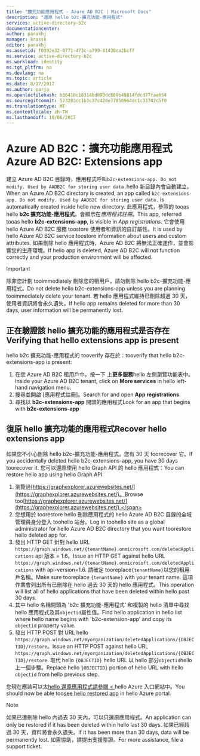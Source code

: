 ```yaml
---
title: "擴充功能應用程式 - Azure AD B2C | Microsoft Docs"
description: "還原 hello b2c-擴充功能-應用程式"
services: active-directory-b2c
documentationcenter: 
author: parakhj
manager: krassk
editor: parakhj
ms.assetid: f0392e32-0771-473c-a799-81438ca2bcff
ms.service: active-directory-b2c
ms.workload: identity
ms.tgt_pltfrm: na
ms.devlang: na
ms.topic: article
ms.date: 8/17/2017
ms.author: parja
ms.openlocfilehash: b36410c18314bd893dc669b49814fdcd77fae054
ms.sourcegitcommit: 523283cc1b3c37c428e77850964dc1c33742c5f0
ms.translationtype: MT
ms.contentlocale: zh-TW
ms.lasthandoff: 10/06/2017
---
```

# <a name="azure-ad-b2c-extensions-app"></a><span data-ttu-id="ee801-103">Azure AD B2C：擴充功能應用程式</span><span class="sxs-lookup"><span data-stu-id="ee801-103">Azure AD B2C: Extensions app</span></span>

<span data-ttu-id="ee801-104">建立 Azure AD B2C 目錄時，應用程式呼叫`b2c-extensions-app. Do not modify. Used by AADB2C for storing user data.`hello 新目錄內會自動建立。</span><span class="sxs-lookup"><span data-stu-id="ee801-104">When an Azure AD B2C directory is created, an app called `b2c-extensions-app. Do not modify. Used by AADB2C for storing user data.` is automatically created inside hello new directory.</span></span> <span data-ttu-id="ee801-105">此應用程式，參照的 tooas hello **b2c 擴充功能-應用程式**，會顯示在*應用程式註冊*。</span><span class="sxs-lookup"><span data-stu-id="ee801-105">This app, referred tooas hello **b2c-extensions-app**, is visible in *App registrations*.</span></span> <span data-ttu-id="ee801-106">它會使用 hello Azure AD B2C 服務 toostore 使用者和資訊的自訂屬性。</span><span class="sxs-lookup"><span data-stu-id="ee801-106">It is used by hello Azure AD B2C service toostore information about users and custom attributes.</span></span> <span data-ttu-id="ee801-107">如果刪除 hello 應用程式時，Azure AD B2C 將無法正確運作，並會影響您的生產環境。</span><span class="sxs-lookup"><span data-stu-id="ee801-107">If hello app is deleted, Azure AD B2C will not function correctly and your production environment will be affected.</span></span>

> [!IMPORTANT]
> <span data-ttu-id="ee801-108">除非您計劃 tooimmediately 刪除您的租用戶，請勿刪除 hello b2c-擴充功能-應用程式。</span><span class="sxs-lookup"><span data-stu-id="ee801-108">Do not delete hello b2c-extensions-app unless you are planning tooimmediately delete your tenant.</span></span> <span data-ttu-id="ee801-109">若 hello 應用程式維持已刪除超過 30 天，使用者資訊將會永久遺失。</span><span class="sxs-lookup"><span data-stu-id="ee801-109">If hello app remains deleted for more than 30 days, user information will be permanently lost.</span></span>

## <a name="verifying-that-hello-extensions-app-is-present"></a><span data-ttu-id="ee801-110">正在驗證該 hello 擴充功能的應用程式是否存在</span><span class="sxs-lookup"><span data-stu-id="ee801-110">Verifying that hello extensions app is present</span></span>

<span data-ttu-id="ee801-111">hello b2c 擴充功能-應用程式的 tooverify 存在於：</span><span class="sxs-lookup"><span data-stu-id="ee801-111">tooverify that hello b2c-extensions-app is present:</span></span>

1. <span data-ttu-id="ee801-112">在您 Azure AD B2C 租用戶中，按一下 上**更多服務**hello 左側瀏覽功能表中。</span><span class="sxs-lookup"><span data-stu-id="ee801-112">Inside your Azure AD B2C tenant, click on **More services** in hello left-hand navigation menu.</span></span>
1. <span data-ttu-id="ee801-113">搜尋並開啟 [應用程式註冊]。</span><span class="sxs-lookup"><span data-stu-id="ee801-113">Search for and open **App registrations**.</span></span>
1. <span data-ttu-id="ee801-114">尋找以 **b2c-extensions-app** 開頭的應用程式</span><span class="sxs-lookup"><span data-stu-id="ee801-114">Look for an app that begins with **b2c-extensions-app**</span></span>

## <a name="recover-hello-extensions-app"></a><span data-ttu-id="ee801-115">復原 hello 擴充功能的應用程式</span><span class="sxs-lookup"><span data-stu-id="ee801-115">Recover hello extensions app</span></span>

<span data-ttu-id="ee801-116">如果您不小心刪除 hello b2c-擴充功能-應用程式，您有 30 天 toorecover 它。</span><span class="sxs-lookup"><span data-stu-id="ee801-116">If you accidentally deleted hello b2c-extensions-app, you have 30 days toorecover it.</span></span> <span data-ttu-id="ee801-117">您可以還原使用 hello Graph API 的 hello 應用程式：</span><span class="sxs-lookup"><span data-stu-id="ee801-117">You can restore hello app using hello Graph API:</span></span>

1. <span data-ttu-id="ee801-118">瀏覽過[https://graphexplorer.azurewebsites.net/](https://graphexplorer.azurewebsites.net/)。</span><span class="sxs-lookup"><span data-stu-id="ee801-118">Browse too[https://graphexplorer.azurewebsites.net/](https://graphexplorer.azurewebsites.net/).</span></span>
1. <span data-ttu-id="ee801-119">您想用於 toorestore hello 刪除應用程式的 hello Azure AD B2C 目錄的全域管理員身分登入 toohello 站台。</span><span class="sxs-lookup"><span data-stu-id="ee801-119">Log in toohello site as a global administrator for hello Azure AD B2C directory that you want toorestore hello deleted app for.</span></span>
1. <span data-ttu-id="ee801-120">發出 HTTP GET 針對 hello URL `https://graph.windows.net/{tenantName}.onmicrosoft.com/deletedApplications` api 版本 = 1.6。</span><span class="sxs-lookup"><span data-stu-id="ee801-120">Issue an HTTP GET against hello URL `https://graph.windows.net/{tenantName}.onmicrosoft.com/deletedApplications` with api-version=1.6.</span></span> <span data-ttu-id="ee801-121">請確定 tooreplace`{tenantName}`以您的租用戶名稱。</span><span class="sxs-lookup"><span data-stu-id="ee801-121">Make sure tooreplace `{tenantName}` with your tenant name.</span></span> <span data-ttu-id="ee801-122">這項作業會列出所有已刪除在 hello 過去 30 天的 hello 應用程式。</span><span class="sxs-lookup"><span data-stu-id="ee801-122">This operation will list all of hello applications that have been deleted within hello past 30 days.</span></span>
1. <span data-ttu-id="ee801-123">其中 hello 名稱開頭為 'b2c 擴充功能-應用程式' 和複製的 hello 清單中尋找 hello 應用程式及其`objectid`屬性值。</span><span class="sxs-lookup"><span data-stu-id="ee801-123">Find hello application in hello list where hello name begins with 'b2c-extension-app’ and copy its `objectid` property value.</span></span>
1. <span data-ttu-id="ee801-124">發出 HTTP POST 對 URL hello `https://graph.windows.net/myorganization/deletedApplications/{OBJECTID}/restore`。</span><span class="sxs-lookup"><span data-stu-id="ee801-124">Issue an HTTP POST against hello URL `https://graph.windows.net/myorganization/deletedApplications/{OBJECTID}/restore`.</span></span> <span data-ttu-id="ee801-125">取代 hello `{OBJECTID}` hello URL 以 hello 部分`objectid`hello 上一個步驟。</span><span class="sxs-lookup"><span data-stu-id="ee801-125">Replace hello `{OBJECTID}` portion of hello URL with hello `objectid` from hello previous step.</span></span> 

<span data-ttu-id="ee801-126">您現在應該可以太[hello 還原應用程式請參閱 <<c2> ](#verifying-that-the-extensions-app-is-present)  hello Azure 入口網站中。</span><span class="sxs-lookup"><span data-stu-id="ee801-126">You should now be able too[see hello restored app](#verifying-that-the-extensions-app-is-present) in hello Azure portal.</span></span>

> [!NOTE]
> <span data-ttu-id="ee801-127">如果已遭刪除 hello 內過去 30 天內，可以只還原應用程式。</span><span class="sxs-lookup"><span data-stu-id="ee801-127">An application can only be restored if it has been deleted within hello last 30 days.</span></span> <span data-ttu-id="ee801-128">如果已經超過 30 天，資料將會永久遺失。</span><span class="sxs-lookup"><span data-stu-id="ee801-128">If it has been more than 30 days, data will be permanently lost.</span></span> <span data-ttu-id="ee801-129">如需協助，請提出支援票證。</span><span class="sxs-lookup"><span data-stu-id="ee801-129">For more assistance, file a support ticket.</span></span>
